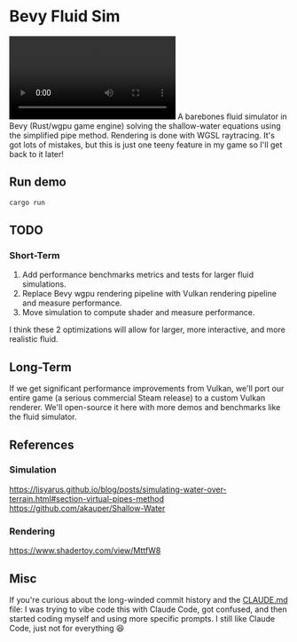 # Bevy Fluid Sim
<video src="https://github.com/user-attachments/assets/ce8db8c1-f315-4d46-bf30-e0de866a0577" controls="controls" style="max-width: 730px;">
</video>
A barebones fluid simulator in Bevy (Rust/wgpu game engine) solving the shallow-water equations using the simplified pipe method. Rendering is done with WGSL raytracing. It's got lots of mistakes, but this is just one teeny feature in my game so I'll get back to it later!

## Run demo

```bash
cargo run
```

## TODO
### Short-Term
1. Add performance benchmarks metrics and tests for larger fluid simulations.
2. Replace Bevy wgpu rendering pipeline with Vulkan rendering pipeline and measure performance.
3. Move simulation to compute shader and measure performance.

I think these 2 optimizations will allow for larger, more interactive, and more realistic fluid.

## Long-Term
If we get significant performance improvements from Vulkan, we'll port our entire game (a serious commercial Steam release) to a custom Vulkan renderer. We'll open-source it here with more demos and benchmarks like the fluid simulator.

## References
### Simulation
https://lisyarus.github.io/blog/posts/simulating-water-over-terrain.html#section-virtual-pipes-method
https://github.com/akauper/Shallow-Water
### Rendering
https://www.shadertoy.com/view/MttfW8

## Misc
If you're curious about the long-winded commit history and the [CLAUDE.md](CLAUDE.md) file: I was trying to vibe code this with Claude Code, got confused, and then started coding myself and using more specific prompts. I still like Claude Code, just not for everything 😆
